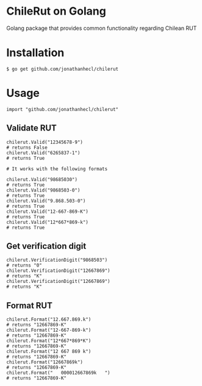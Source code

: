 # ChileRut on Golang
Golang package that provides common functionality regarding Chilean RUT

# Installation
``` 
$ go get github.com/jonathanhecl/chilerut
```

# Usage

```
import "github.com/jonathanhecl/chilerut"
```

## Validate RUT
```
chilerut.Valid("12345678-9")
# returns False
chilerut.Valid("6265837-1")
# returns True

# It works with the following formats

chilerut.Valid("98685030")
# returns True
chilerut.Valid("9868503-0")
# returns True
chilerut.Valid("9.868.503-0")
# returns True
chilerut.Valid("12-667-869-K")
# returns True
chilerut.Valid("12*667*869-k")
# returns True
```

## Get verification digit

```
chilerut.VerificationDigit("9868503")
# returns "0"
chilerut.VerificationDigit("12667869")
# returns "K"
chilerut.VerificationDigit("12667869")
# returns "K"
```

## Format RUT

```
chilerut.Format("12.667.869.k")
# returns "12667869-K"
chilerut.Format("12-667-869-k")
# returns "12667869-K"
chilerut.Format("12*667*869*K")
# returns "12667869-K"
chilerut.Format("12 667 869 k")
# returns "12667869-K"
chilerut.Format("12667869k")
# returns "12667869-K"
chilerut.Format("   000012667869k   ")
# returns "12667869-K"
```